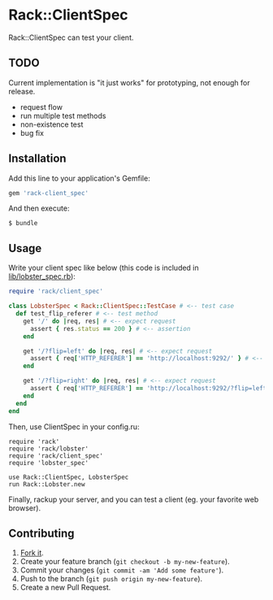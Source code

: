 # Rack::ClientSpec

Rack::ClientSpec can test your client.

## TODO

Current implementation is "it just works" for prototyping, not enough for release.

- request flow
- run multiple test methods
- non-existence test
- bug fix

## Installation

Add this line to your application's Gemfile:

```ruby
gem 'rack-client_spec'
```

And then execute:

    $ bundle

## Usage

Write your client spec like below (this code is included in [lib/lobster_spec.rb](https://github.com/harukasan/rack-client_spec/blob/master/lib/lobster_spec.rb)):

```lobster_spec.rb
require 'rack/client_spec'

class LobsterSpec < Rack::ClientSpec::TestCase # <-- test case
  def test_flip_referer # <-- test method
    get '/' do |req, res| # <-- expect request
      assert { res.status == 200 } # <-- assertion
    end

    get '/?flip=left' do |req, res| # <-- expect request
      assert { req['HTTP_REFERER'] == 'http://localhost:9292/' } # <-- assertion
    end

    get '/?flip=right' do |req, res| # <-- expect request
      assert { req['HTTP_REFERER'] == 'http://localhost:9292/?flip=left' }
    end
  end
end
```

Then, use ClientSpec in your config.ru:

```lobster.ru
require 'rack'
require 'rack/lobster'
require 'rack/client_spec'
require 'lobster_spec'

use Rack::ClientSpec, LobsterSpec
run Rack::Lobster.new
```

Finally, rackup your server, and you can test a client (eg. your favorite web browser).

## Contributing

1. [Fork it](https://github.com/harukasan/rack-client_spec/fork).
2. Create your feature branch (`git checkout -b my-new-feature`).
3. Commit your changes (`git commit -am 'Add some feature'`).
4. Push to the branch (`git push origin my-new-feature`).
5. Create a new Pull Request.
